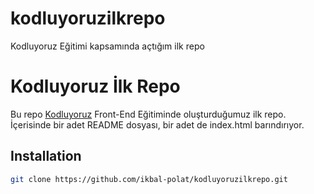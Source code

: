 # kodluyoruzilkrepo
Kodluyoruz Eğitimi kapsamında açtığım ilk repo
# Kodluyoruz İlk Repo

Bu repo [Kodluyoruz](https://kodluyoruz.org) Front-End Eğitiminde oluşturduğumuz ilk repo.  
İçerisinde bir adet README dosyası, bir adet de index.html barındırıyor.

## Installation


```bash
git clone https://github.com/ikbal-polat/kodluyoruzilkrepo.git
